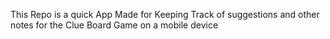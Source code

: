 This Repo is a quick App Made for Keeping Track of suggestions and other notes for the Clue Board Game on a mobile device

